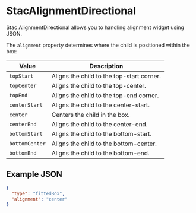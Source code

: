 # StacAlignmentDirectional

Stac AlignmentDirectional allows you to handling alignment widget using JSON.

The `alignment` property determines where the child is positioned within the box:

| Value          | Description                               |
| -------------- | ----------------------------------------- |
| `topStart`     | Aligns the child to the top-start corner. |
| `topCenter`    | Aligns the child to the top-center.       |
| `topEnd`       | Aligns the child to the top-end corner.   |
| `centerStart`  | Aligns the child to the center-start.     |
| `center`       | Centers the child in the box.             |
| `centerEnd`    | Aligns the child to the center-end.       |
| `bottomStart`  | Aligns the child to the bottom-start.     |
| `bottomCenter` | Aligns the child to the bottom-center.    |
| `bottomEnd`    | Aligns the child to the bottom-end.       |

## Example JSON

```json
{
  "type": "fittedBox",
  "alignment": "center"
}
```
